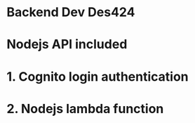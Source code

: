 # Backend Dev Des424 
# Nodejs API included
# 1. Cognito login authentication 
# 2. Nodejs lambda function
